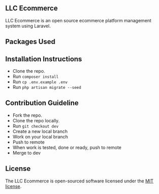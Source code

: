 ## LLC Ecommerce

LLC Ecommerce is an open source ecommerce platform management system using Laravel.

## Packages Used

## Installation Instructions

- Clone the repo.
- Run `composer install`
- Run `cp .env.example .env`
- Run `php artisan migrate --seed`

## Contribution Guideline

- Fork the repo.
- Clone the repo locally.
- Run `git checkout dev`
- Create a new local branch
- Work on your local branch
- Push to remote
- When work is tested, done or ready, push to remote
- Merge to dev

## License

The LLC Ecommerce is open-sourced software licensed under the [MIT license](https://opensource.org/licenses/MIT).
